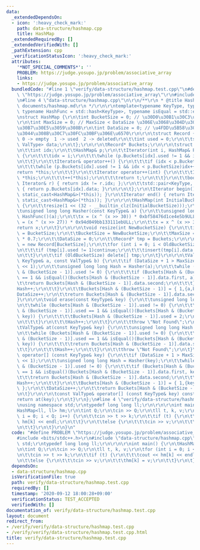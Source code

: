 ```yaml
---
data:
  _extendedDependsOn:
  - icon: ':heavy_check_mark:'
    path: data-structure/hashmap.cpp
    title: HashMap
  _extendedRequiredBy: []
  _extendedVerifiedWith: []
  _pathExtension: cpp
  _verificationStatusIcon: ':heavy_check_mark:'
  attributes:
    '*NOT_SPECIAL_COMMENTS*': ''
    PROBLEM: https://judge.yosupo.jp/problem/associative_array
    links:
    - https://judge.yosupo.jp/problem/associative_array
  bundledCode: "#line 1 \"verify/data-structure/hashmap.test.cpp\"\n#define PROBLEM\
    \ \"https://judge.yosupo.jp/problem/associative_array\"\r\n#include <bits/stdc++.h>\r\
    \n#line 4 \"data-structure/hashmap.cpp\"\n\r\n/**\r\n * @title HashMap\r\n * @docs\
    \ documents/hashmap.md\r\n */\r\n\r\ntemplate<typename KeyType, typename ValType,\
    \ typename HashFunc = std::hash<KeyType>, typename isEqual = std::equal_to<KeyType>>\r\
    \nstruct HashMap {\r\n\tint BucketSize = 0; // \u30D0\u30B1\u30C3\u30C8\u306E\u6570\
    \r\n\tint MaxSize = 0; // MaxSize < DataSize \u306E\u3068\u304D\u30EA\u30CF\u30C3\
    \u30B7\u30E5\u3059\u308B\r\n\tint DataSize = 0; // \u4FDD\u5B58\u3055\u308C\u3066\
    \u3044\u308B\u30C7\u30FC\u30BF\u306E\u6570\r\n\r\n\tstruct Record {\r\n\t\t//\
    \ 0 -> empty  1 -> used  2 -> deleted\r\n\t\tint used = 0;\r\n\t\tstd::pair<KeyType,\
    \ ValType> data;\r\n\t};\r\n\r\n\tRecord* Buckets;\r\n\r\n\tstruct Iterator {\r\
    \n\t\tint idx;\r\n\t\tHashMap& p;\r\n\t\tIterator(int i, HashMap& Parent) : p(Parent)\
    \ {\r\n\t\t\tidx = i;\r\n\t\t\twhile (p.Buckets[idx].used != 1 && idx < p.BucketSize)idx++;\r\
    \n\t\t}\r\n\t\tIterator& operator++() {\r\n\t\t\tif (idx < p.BucketSize)idx++;\r\
    \n\t\t\twhile (p.Buckets[idx].used != 1 && idx < p.BucketSize)idx++;\r\n\t\t\t\
    return *this;\r\n\t\t}\r\n\t\tIterator operator++(int) {\r\n\t\t\tIterator t =\
    \ *this;\r\n\t\t\t++(*this);\r\n\t\t\treturn t;\r\n\t\t}\r\n\t\tbool operator!=(const\
    \ Iterator& r) { return idx != r.idx; };\r\n\t\tstd::pair<KeyType, ValType>& operator*()\
    \ { return p.Buckets[idx].data; }\r\n\r\n\t};\r\n\tIterator begin() { return Iterator(0,\
    \ static_cast<HashMap&>(*this)); }\r\n\tIterator end() { return Iterator(BucketSize,\
    \ static_cast<HashMap&>(*this)); }\r\n\r\n\tHashMap(int InitialBucketSize = 100000)\
    \ {\r\n\t\tresize(1 << (32 - __builtin_clz(InitialBucketSize)));\r\n\t}\r\n\r\n\
    \tunsigned long long Hasher(const KeyType& a) {\r\n\t\tunsigned long long x =\
    \ HashFunc()(a);\r\n\t\tx = (x ^ (x >> 30)) * 0xbf58476d1ce4e5b9ULL;\r\n\t\tx\
    \ = (x ^ (x >> 27)) * 0x94d049bb133111ebULL;\r\n\t\tx = x ^ (x >> 31);\r\n\t\t\
    return x;\r\n\t}\r\n\r\n\tvoid resize(int NewBucketSize) {\r\n\t\tint OldBucketSize\
    \ = BucketSize;\r\n\t\tBucketSize = NewBucketSize;\r\n\t\tMaxSize = BucketSize\
    \ * 0.7;\r\n\t\tDataSize = 0;\r\n\t\tRecord* tmp = Buckets;\r\n\r\n\t\tBuckets\
    \ = new Record[BucketSize];\r\n\t\tfor (int i = 0; i < OldBucketSize; i++) {\r\
    \n\t\t\tif (tmp[i].used != 1)continue;\r\n\t\t\tinsert(tmp[i].data.first, tmp[i].data.second);\r\
    \n\t\t}\r\n\t\tif (OldBucketSize) delete[] tmp;\r\n\t}\r\n\r\n\tValType& insert(const\
    \ KeyType& a, const ValType& b) {\r\n\t\tif (DataSize + 1 > MaxSize)resize(BucketSize\
    \ << 1);\r\n\t\tunsigned long long Hash = Hasher(a);\r\n\t\twhile (Buckets[Hash\
    \ & (BucketSize - 1)].used != 0) {\r\n\t\t\tif (Buckets[Hash & (BucketSize - 1)].used\
    \ == 1 && isEqual()(Buckets[Hash & (BucketSize - 1)].data.first, a)) {\r\n\t\t\
    \t\treturn Buckets[Hash & (BucketSize - 1)].data.second;\r\n\t\t\t}\r\n\t\t\t\
    Hash++;\r\n\t\t}\r\n\t\tBuckets[Hash & (BucketSize - 1)] = { 1,{a,b} };\r\n\t\t\
    DataSize++;\r\n\t\treturn Buckets[Hash & (BucketSize - 1)].data.second;\r\n\t\
    }\r\n\r\n\tvoid erase(const KeyType& key) {\r\n\t\tunsigned long long Hash = Hasher(key);\r\
    \n\t\twhile (Buckets[Hash & (BucketSize - 1)].used != 0) {\r\n\t\t\tif (Buckets[Hash\
    \ & (BucketSize - 1)].used == 1 && isEqual()(Buckets[Hash & (BucketSize - 1)].data.first,\
    \ key)) {\r\n\t\t\t\tBuckets[Hash & (BucketSize - 1)].used = 2;\r\n\t\t\t\treturn;\r\
    \n\t\t\t}\r\n\t\t\tHash++;\r\n\t\t}\r\n\t\tthrow \"Not Found\";\r\n\t}\r\n\r\n\
    \tValType& at(const KeyType& key) {\r\n\t\tunsigned long long Hash = Hasher(key);\r\
    \n\t\twhile (Buckets[Hash & (BucketSize - 1)].used != 0) {\r\n\t\t\tif (Buckets[Hash\
    \ & (BucketSize - 1)].used == 1 && isEqual()(Buckets[Hash & (BucketSize - 1)].data.first,\
    \ key)) {\r\n\t\t\t\treturn Buckets[Hash & (BucketSize - 1)].data.second;\r\n\t\
    \t\t}\r\n\t\t\tHash++;\r\n\t\t}\r\n\t\tthrow \"Not Found\";\r\n\t}\r\n\r\n\tValType&\
    \ operator[] (const KeyType& key) {\r\n\t\tif (DataSize + 1 > MaxSize)resize(BucketSize\
    \ << 1);\r\n\t\tunsigned long long Hash = Hasher(key);\r\n\t\twhile (Buckets[Hash\
    \ & (BucketSize - 1)].used != 0) {\r\n\t\t\tif (Buckets[Hash & (BucketSize - 1)].used\
    \ == 1 && isEqual()(Buckets[Hash & (BucketSize - 1)].data.first, key)) {\r\n\t\
    \t\t\treturn Buckets[Hash & (BucketSize - 1)].data.second;\r\n\t\t\t}\r\n\t\t\t\
    Hash++;\r\n\t\t}\r\n\t\tBuckets[Hash & (BucketSize - 1)] = { 1,{key,ValType()}\
    \ };\r\n\t\tDataSize++;\r\n\t\treturn Buckets[Hash & (BucketSize - 1)].data.second;\r\
    \n\t}\r\n\r\n\tconst ValType& operator[] (const KeyType& key) const {\r\n\t\t\
    return at(key);\r\n\t}\r\n};\n#line 4 \"verify/data-structure/hashmap.test.cpp\"\
    \nusing namespace std;\r\ntypedef long long ll;\r\n\r\n\r\nint main() {\r\n\t\
    HashMap<ll, ll> hm;\r\n\tint Q;\r\n\tcin >> Q;\r\n\tll t, k, v;\r\n\tfor (int\
    \ i = 0; i < Q; i++) {\r\n\t\tcin >> t >> k;\r\n\t\tif (t) {\r\n\t\t\tcout <<\
    \ hm[k] << endl;\r\n\t\t}\r\n\t\telse {\r\n\t\t\tcin >> v;\r\n\t\t\thm[k] = v;\r\
    \n\t\t}\r\n\t}\r\n}\n"
  code: "#define PROBLEM \"https://judge.yosupo.jp/problem/associative_array\"\r\n\
    #include <bits/stdc++.h>\r\n#include \"data-structure/hashmap.cpp\"\r\nusing namespace\
    \ std;\r\ntypedef long long ll;\r\n\r\n\r\nint main() {\r\n\tHashMap<ll, ll> hm;\r\
    \n\tint Q;\r\n\tcin >> Q;\r\n\tll t, k, v;\r\n\tfor (int i = 0; i < Q; i++) {\r\
    \n\t\tcin >> t >> k;\r\n\t\tif (t) {\r\n\t\t\tcout << hm[k] << endl;\r\n\t\t}\r\
    \n\t\telse {\r\n\t\t\tcin >> v;\r\n\t\t\thm[k] = v;\r\n\t\t}\r\n\t}\r\n}"
  dependsOn:
  - data-structure/hashmap.cpp
  isVerificationFile: true
  path: verify/data-structure/hashmap.test.cpp
  requiredBy: []
  timestamp: '2020-09-12 18:00:28+09:00'
  verificationStatus: TEST_ACCEPTED
  verifiedWith: []
documentation_of: verify/data-structure/hashmap.test.cpp
layout: document
redirect_from:
- /verify/verify/data-structure/hashmap.test.cpp
- /verify/verify/data-structure/hashmap.test.cpp.html
title: verify/data-structure/hashmap.test.cpp
---
```

